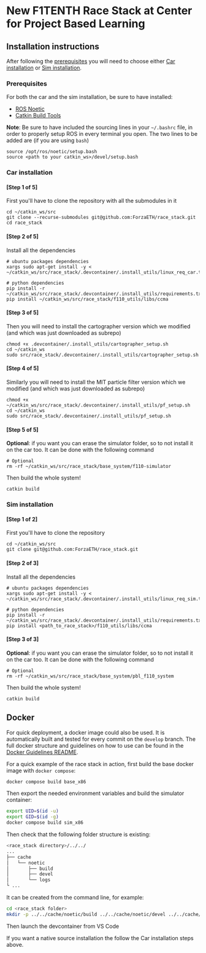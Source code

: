 # New F1TENTH Race Stack at Center for Project Based Learning

## Installation instructions 
After following the [prerequisites](#prerequisites) you will need to choose either [Car installation](#car-installation) or [Sim installation](#sim-installation).

### Prerequisites 
For both the car and the sim installation, be sure to have installed:
  - [ROS Noetic](http://wiki.ros.org/noetic/Installation/Ubuntu)
  - [Catkin Build Tools](https://catkin-tools.readthedocs.io/en/latest/installing.html)

**Note**:
Be sure to have included the sourcing lines in your `~/.bashrc` file, in order to properly setup ROS in every terminal you open. 
The two lines to be added are (if you are using `bash`)
```
source /opt/ros/noetic/setup.bash
source <path to your catkin_ws>/devel/setup.bash
```

### Car installation
#### [Step 1 of 5] 
First you'll have to clone the repository with all the submodules in it
```
cd ~/catkin_ws/src
git clone --recurse-submodules git@github.com:ForzaETH/race_stack.git 
cd race_stack
```

#### [Step 2 of 5]
Install all the dependencies
```
# ubuntu packages dependencies
xargs sudo apt-get install -y < ~/catkin_ws/src/race_stack/.devcontainer/.install_utils/linux_req_car.txt

# python dependencies
pip install -r ~/catkin_ws/src/race_stack/.devcontainer/.install_utils/requirements.txt
pip install ~/catkin_ws/src/race_stack/f110_utils/libs/ccma  
```


#### [Step 3 of 5]
Then you will need to install the cartographer version which we modified (and which was just downloaded as subrepo)
```
chmod +x .devcontainer/.install_utils/cartographer_setup.sh
cd ~/catkin_ws
sudo src/race_stack/.devcontainer/.install_utils/cartographer_setup.sh
```
#### [Step 4 of 5]
Similarly you will need to install the MIT particle filter version which we modified (and which was just downloaded as subrepo)
```
chmod +x ~/catkin_ws/src/race_stack/.devcontainer/.install_utils/pf_setup.sh
cd ~/catkin_ws
sudo src/race_stack/.devcontainer/.install_utils/pf_setup.sh
```
####  [Step 5 of 5]

**Optional**: if you want you can erase the simulator folder, so to not install it on the car too. 
It can be done with the following command 
```
# Optional
rm -rf ~/catkin_ws/src/race_stack/base_system/f110-simulator
``` 

Then build the whole system!
```
catkin build
```

### Sim installation
#### [Step 1 of 2]
First you'll have to clone the repository
```
cd ~/catkin_ws/src
git clone git@github.com:ForzaETH/race_stack.git
```
#### [Step 2 of 3]
Install all the dependencies
```
# ubuntu packages dependencies
xargs sudo apt-get install -y < ~/catkin_ws/src/race_stack/.devcontainer/.install_utils/linux_req_sim.txt

# python dependencies
pip install -r ~/catkin_ws/src/race_stack/.devcontainer/.install_utils/requirements.txt
pip install <path_to_race_stack>/f110_utils/libs/ccma
```
#### [Step 3 of 3]
**Optional**: if you want you can erase the simulator folder, so to not install it on the car too. 
It can be done with the following command 
```
# Optional
rm -rf ~/catkin_ws/src/race_stack/base_system/pbl_f110_system
``` 

Then build the whole system!
```
catkin build
```

## Docker
For quick deployment, a docker image could also be used. It is automatically built and tested for every commit on the `develop` branch.
The full docker structure and guidelines on how to use can be found in the [Docker Guidelines README](./.docker_utils/README.md).

For a quick example of the race stack in action, first build the base docker image with `docker compose`:
```bash
docker compose build base_x86
```

Then export the needed environment variables and build the simulator container:
```bash
export UID=$(id -u)
export GID=$(id -g)
docker compose build sim_x86
```

Then check that the following folder structure is existing:
```bash
<race_stack directory>/../../
...
├── cache
│   └── noetic
│       ├── build
│       ├── devel
│       └── logs
└ ...
```
It can be created from the command line, for example:
```bash
cd <race_stack folder>
mkdir -p ../../cache/noetic/build ../../cache/noetic/devel ../../cache/noetic/logs
```
Then launch the devcontainer from VS Code

If you want a native source installation the follow the Car installation steps above.
